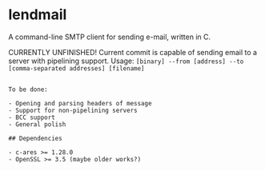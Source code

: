 # lendmail

A command-line SMTP client for sending e-mail, written in C.

CURRENTLY UNFINISHED! Current commit is capable of sending email to a server with pipelining support.
Usage:
`[binary] --from [address] --to [comma-separated addresses] [filename]`

```

To be done:

- Opening and parsing headers of message
- Support for non-pipelining servers
- BCC support
- General polish

## Dependencies

- c-ares >= 1.28.0
- OpenSSL >= 3.5 (maybe older works?)
